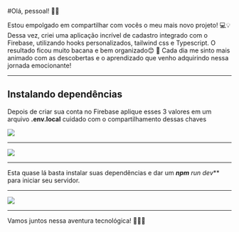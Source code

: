 #Olá, pessoal! 👋🏽

Estou empolgado em compartilhar com vocês o meu mais novo projeto! 💻💡
Dessa vez, criei uma aplicação incrível de cadastro integrado com o Firebase, utilizando hooks personalizados, tailwind css e Typescript. O resultado ficou muito bacana e bem organizado😊
🌟 Cada dia me sinto mais animado com as descobertas e o aprendizado que venho adquirindo nessa jornada emocionante!

---

## Instalando dependências
Depois de criar sua conta no Firebase aplique esses 3 valores em um arquivo **.env.local** cuidado com o compartilhamento dessas chaves

![](https://lh3.googleusercontent.com/pw/AIL4fc9Bxc6xsKAGRid4m1D7CiiZIL1ri-oYlaR15JPs90BmVUfM0oJhUDcBwQmiZvbuhLZ-SFhgE6XHu88uIHfGdPmD9vC6VaDl-VM9WudqdfeOYRbzLVWB9jt0FizRu-vEda3yhQyS9gLl3GAShR78_K3u=w1856-h918-s-no?authuser=0)

---

![](https://lh3.googleusercontent.com/pw/AIL4fc_a_138nYo8WTOAOWbrzYsfutJZEI82WtUisbRvVhh5_MiqMdHOg9QWtBIcsK5rbiiVWFHQRiukhjxV_R9DNmaxKxw_Af4uAkCEeX9v1Si3bhebTllbkVJKS6TZZyGAM3Q769rIZPPdljJ9LlT0fVw3=w1693-h918-s-no?authuser=0)

---

Esta quase lá basta instalar suas dependências e dar um ***npm** run dev*** para iniciar seu servidor.

---

![](https://lh3.googleusercontent.com/pw/AIL4fc8A5xL7IAZOMN-yyzdTmA2QSDwDEZ7YGrfzkBi_mb8ogLmZhcNnLDUJWhJBrs79NME9xp6jTruFa72dSrIz_Yl546Koc3F7mhZqVbs97E3Jh6FwFT1wzvnlXOmoz3eqCkY5wC1mrMHvwkzVKJxLXPzb=w1842-h915-s-no?authuser=0)

---

Vamos juntos nessa aventura tecnológica! 🚀🚀🚀
